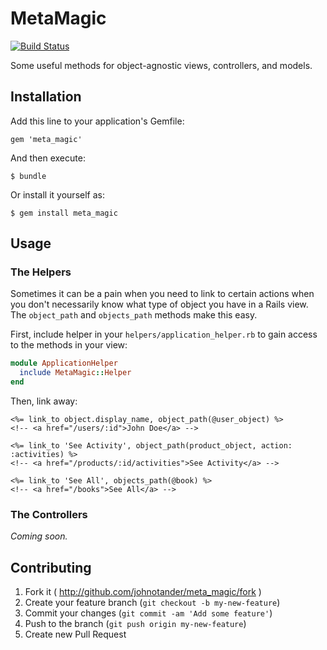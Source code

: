 # MetaMagic

[![Build Status](https://travis-ci.org/johnotander/meta_magic.svg?branch=master)](https://travis-ci.org/johnotander/meta_magic)

Some useful methods for object-agnostic views, controllers, and models.

## Installation

Add this line to your application's Gemfile:

    gem 'meta_magic'

And then execute:

    $ bundle

Or install it yourself as:

    $ gem install meta_magic

## Usage

### The Helpers

Sometimes it can be a pain when you need to link to certain actions when you don't necessarily know what type of object you have in a Rails view. The `object_path` and `objects_path` methods make this easy.

First, include helper in your `helpers/application_helper.rb` to gain access to the methods in your view:

```ruby
module ApplicationHelper
  include MetaMagic::Helper
end
```

Then, link away:

```html+erb
<%= link_to object.display_name, object_path(@user_object) %>
<!-- <a href="/users/:id">John Doe</a> -->

<%= link_to 'See Activity', object_path(product_object, action: :activities) %>
<!-- <a href="/products/:id/activities">See Activity</a> -->

<%= link_to 'See All', objects_path(@book) %>
<!-- <a href="/books">See All</a> -->
```

### The Controllers

_Coming soon._

## Contributing

1. Fork it ( http://github.com/johnotander/meta_magic/fork )
2. Create your feature branch (`git checkout -b my-new-feature`)
3. Commit your changes (`git commit -am 'Add some feature'`)
4. Push to the branch (`git push origin my-new-feature`)
5. Create new Pull Request
